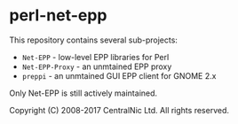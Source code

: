# perl-net-epp

This repository contains several sub-projects:

* `Net-EPP` - low-level EPP libraries for Perl
* `Net-EPP-Proxy` - an unmtained EPP proxy
* `preppi` - an unmtained GUI EPP client for GNOME 2.x

Only Net-EPP is still actively maintained.

Copyright (C) 2008-2017 CentralNic Ltd. All rights reserved.
